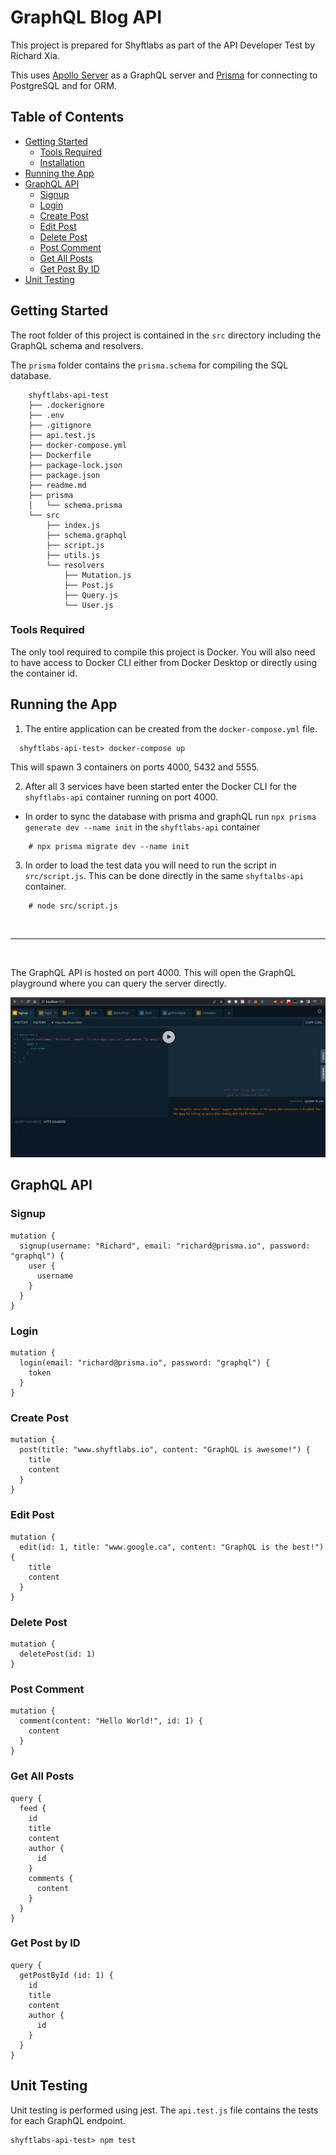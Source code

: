 # GraphQL Blog API

This project is prepared for Shyftlabs as part of the API Developer Test by Richard Xia.

This uses [Apollo Server] as a GraphQL server and [Prisma] for connecting to PostgreSQL and for ORM.

## Table of Contents

- [Getting Started](#getting-started)
  - [Tools Required](#tools-required)
  - [Installation](#installation)
- [Running the App](#running-the-app)
- [GraphQL API](#graphql-api)
  - [Signup](#signup)
  - [Login](#login)
  - [Create Post](#create-post)
  - [Edit Post](#edit-post)
  - [Delete Post](#delete-post)
  - [Post Comment](#post-comment)
  - [Get All Posts](#get-all-posts)
  - [Get Post By ID](#get-post-by-id)
- [Unit Testing](#unit-testing)

## Getting Started

The root folder of this project is contained in the `src` directory including the GraphQL schema and resolvers.

The `prisma` folder contains the `prisma.schema` for compiling the SQL database.

```
	shyftlabs-api-test
	├── .dockerignore
	├── .env
	├── .gitignore
	├── api.test.js
	├── docker-compose.yml
	├── Dockerfile
	├── package-lock.json
	├── package.json
	├── readme.md
	├── prisma
	│   └── schema.prisma
	└── src
		├── index.js
		├── schema.graphql
		├── script.js
		├── utils.js
		└── resolvers
		    ├── Mutation.js
		    ├── Post.js
		    ├── Query.js
		    └── User.js

```

### Tools Required

The only tool required to compile this project is Docker. You will also need to have access to Docker CLI either from Docker Desktop or directly using the container id.

## Running the App

1. The entire application can be created from the `docker-compose.yml` file.

```
  shyftlabs-api-test> docker-compose up
```

This will spawn 3 containers on ports 4000, 5432 and 5555.

2. After all 3 services have been started enter the Docker CLI for the `shyftlabs-api` container running on port 4000.

- In order to sync the database with prisma and graphQL run `npx prisma generate dev --name init` in the `shyftlabs-api` container

```
    # npx prisma migrate dev --name init
```

3. In order to load the test data you will need to run the script in `src/script.js`. This can be done directly in the same `shyftalbs-api` container.

```
    # node src/script.js
```

<br/>
<hr/>
<br/>

The GraphQL API is hosted on port 4000. This will open the GraphQL playground where you can query the server directly.

<img src="https://raw.githubusercontent.com/richard-xia/just-images/master/shyftlabs/graphql-playground.jpg" />

## GraphQL API

### Signup

```
mutation {
  signup(username: "Richard", email: "richard@prisma.io", password: "graphql") {
    user {
      username
    }
  }
}
```

### Login

```
mutation {
  login(email: "richard@prisma.io", password: "graphql") {
    token
  }
}
```

### Create Post

```
mutation {
  post(title: "www.shyftlabs.io", content: "GraphQL is awesome!") {
    title
    content
  }
}
```

### Edit Post

```
mutation {
  edit(id: 1, title: "www.google.ca", content: "GraphQL is the best!") {
    title
    content
  }
}
```

### Delete Post

```
mutation {
  deletePost(id: 1)
}
```

### Post Comment

```
mutation {
  comment(content: "Hello World!", id: 1) {
    content
  }
}
```

### Get All Posts

```
query {
  feed {
    id
    title
    content
    author {
      id
    }
    comments {
      content
    }
  }
}
```

### Get Post by ID

```
query {
  getPostById (id: 1) {
    id
    title
    content
    author {
      id
    }
  }
}
```

## Unit Testing

Unit testing is performed using jest. The `api.test.js` file contains the tests for each GraphQL endpoint.

```
shyftlabs-api-test> npm test
```

[//]: # "HyperLinks"
[Apollo Server]: https://github.com/apollographql/apollo-server
[Prisma]: https://github.com/prisma/prisma
